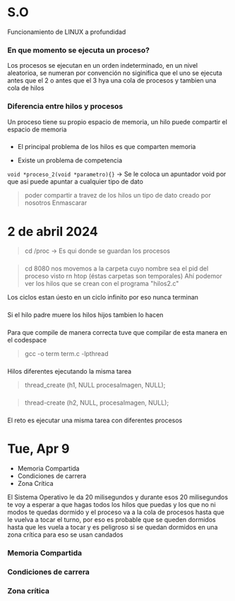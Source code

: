 # S.O
Funcionamiento de LINUX a profundidad

<h3>En que momento se ejecuta un proceso?</h3>
Los procesos se ejecutan en un orden indeterminado, en un nivel aleatorioa, se numeran por convención no siginifica que el uno se ejecuta antes que el 2 o antes que el 3 hya una cola de procesos y tambien una cola de hilos

<h3>Diferencia entre hilos y procesos</h3>
Un proceso tiene su propio espacio de memoria, un hilo puede compartir el espacio de memoria

### 

- El principal problema de los hilos es que comparten memoria

- Existe un problema de competencia

`void *proceso_2(void *parametro){}` -> Se le coloca un apuntador void por que asi puede apuntar a cualquier tipo de dato

>poder compartir a travez de los hilos un tipo de dato creado por nosotros Enmascarar

# 2 de abril 2024
>cd /proc  ->  Es qui donde se guardan los procesos
### 
>cd 8080 nos movemos a la carpeta cuyo nombre sea el pid del proceso visto rn htop (éstas carpetas son temporales) Ahí podemor ver los hilos que se crean con el programa "hilos2.c"

Los ciclos estan úesto en un ciclo infinito por eso nunca terminan
### 
Si el hilo padre muere los hilos hijos tambien lo hacen
###
Para que compile de manera correcta tuve que compilar de esta manera en el codespace
>gcc -o term term.c -lpthread
###
Hilos diferentes ejecutando la misma tarea
>thread_create (h1, NULL procesaImagen, NULL);
###
>thread-create (h2, NULL, procesaImagen, NULL);
###
El reto es ejecutar una misma tarea con diferentes procesos 

# Tue, Apr 9

- Memoria Compartida 
- Condiciones de carrera
- Zona Crítica

El Sistema Operativo le da 20 milisegundos y durante esos 20 milisegundos te voy a esperar a que hagas todos los hilos que puedas y los que no ni modos te quedas dormido y el proceso va a la cola de procesos hasta que le vuelva a tocar el turno, por eso es probable que se queden dormidos hasta que les vuela a tocar y es peligroso si se quedan dormidos en una zona crítica para eso se usan candados


<h3>Memoria Compartida</h3>
<h3>Condiciones de carrera</h3>
<h3>Zona crítica</h3>